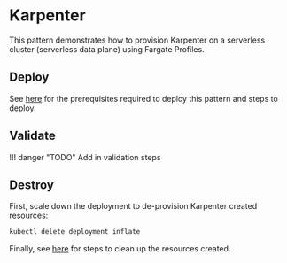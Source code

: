 # Karpenter

This pattern demonstrates how to provision Karpenter on a serverless cluster (serverless data plane) using Fargate Profiles.

## Deploy

See [here](https://aws-ia.github.io/terraform-aws-eks-blueprints/main/getting-started/#prerequisites) for the prerequisites required to deploy this pattern and steps to deploy.

## Validate

!!! danger "TODO"
    Add in validation steps

## Destroy

First, scale down the deployment to de-provision Karpenter created resources:

```sh
kubectl delete deployment inflate
```

Finally, see [here](https://aws-ia.github.io/terraform-aws-eks-blueprints/main/getting-started/#destroy) for steps to clean up the resources created.
